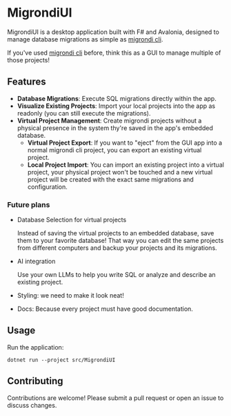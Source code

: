 # MigrondiUI

MigrondiUI is a desktop application built with F# and Avalonia, designed to manage database migrations as simple as [migrondi cli].

If you've used [migrondi cli] before, think this as a GUI to manage multiple of those projects!

## Features

- **Database Migrations**: Execute SQL migrations directly within the app.
- **Visualize Existing Projects**: Import your local projects into the app as readonly (you can still execute the migrations).
- **Virtual Project Management**: Create migrondi projects without a physical presence in the system thy're saved in the app's embedded database.
  - **Virtual Project Export**: If you want to "eject" from the GUI app into a normal migrondi cli project, you can export an existing virtual project.
  - **Local Project Import**: You can import an existing project into a virtual project, your physical project won't be touched and a new virtual project will be created with the exact same migrations and configuration.

### Future plans

- Database Selection for virtual projects

  Instead of saving the virtual projects to an embedded database, save them to your favorite database! That way you can edit the same projects from different computers and backup your projects and its migrations.

- AI integration

  Use your own LLMs to help you write SQL or analyze and describe an existing project.

- Styling: we need to make it look neat!
- Docs: Because every project must have good documentation.

## Usage

Run the application:

```pwsh
dotnet run --project src/MigrondiUI
```

## Contributing

Contributions are welcome! Please submit a pull request or open an issue to discuss changes.

[migrondi cli]: https://github.com/AngelMunoz/Migrondi

